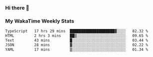 ### Hi there 👋

<!--
**royschrauwen/royschrauwen** is a ✨ _special_ ✨ repository because its `README.md` (this file) appears on your GitHub profile.

Here are some ideas to get you started:

- 🔭 I’m currently working on ...
- 🌱 I’m currently learning ...
- 👯 I’m looking to collaborate on ...
- 🤔 I’m looking for help with ...
- 💬 Ask me about ...
- 📫 How to reach me: ...
- 😄 Pronouns: ...
- ⚡ Fun fact: ...
-->


### My WakaTime Weekly Stats
<!--START_SECTION:waka-->

```txt
TypeScript   17 hrs 29 mins  ████████████████████▓░░░░   82.32 %
HTML         2 hrs 3 mins    ██▒░░░░░░░░░░░░░░░░░░░░░░   09.65 %
Text         43 mins         █░░░░░░░░░░░░░░░░░░░░░░░░   03.44 %
JSON         28 mins         ▓░░░░░░░░░░░░░░░░░░░░░░░░   02.22 %
YAML         17 mins         ▒░░░░░░░░░░░░░░░░░░░░░░░░   01.34 %
```

<!--END_SECTION:waka-->
